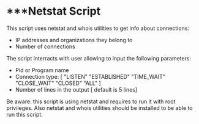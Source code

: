# ***Netstat Script

This script uses netstat and whois utilities to get info about connections:
+ IP addresses and organizations they belong to
+ Number of connections

The script interracts with user allowing to input the following parameters:
+ Pid or Program name
+ Connection type: [ "LISTEN" "ESTABLISHED" "TIME_WAIT" "CLOSE_WAIT" "CLOSED" "ALL" ]
+ Number of lines in the output [ default is 5 lines]

Be aware: this script is using netstat and requires to run it with root privileges.
Also netstat and whois utilities should be installed to be able to run this script.



